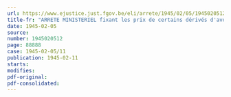 ```yaml
---
url: https://www.ejustice.just.fgov.be/eli/arrete/1945/02/05/1945020512/justel
title-fr: "ARRETE MINISTERIEL fixant les prix de certains dérivés d'avoine et d'orge et des déchets provenant de la fabrication de ces produits"
date: 1945-02-05
source:
number: 1945020512
page: 88888
case: 1945-02-05/11
publication: 1945-02-11
starts:
modifies:
pdf-original:
pdf-consolidated:
---
```


